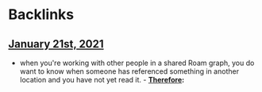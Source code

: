 
# Backlinks
## [January 21st, 2021](<January 21st, 2021.md>)
- when you're working with other people in a shared Roam graph, you do want to know when someone has referenced something in another location and you have not yet read it.
                - **[Therefore](<Therefore.md>):**

